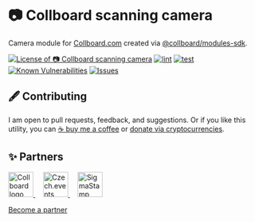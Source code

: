 # 📷 Collboard scanning camera

Camera module for [Collboard.com](https://collboard.com/) created via [@collboard/modules-sdk](https://www.npmjs.com/package/@collboard/modules-sdk).

<!--Badges-->

[![License of 📷 Collboard scanning camera](https://img.shields.io/github/license/hejny/collboard-camera.svg?style=flat)](https://github.com/hejny/collboard-camera/blob/main/LICENSE)
[![lint](https://github.com/hejny/collboard-camera/actions/workflows/lint.yml/badge.svg)](https://github.com/hejny/collboard-camera/actions/workflows/lint.yml)
[![test](https://github.com/hejny/collboard-camera/actions/workflows/test.yml/badge.svg)](https://github.com/hejny/collboard-camera/actions/workflows/test.yml)
[![Known Vulnerabilities](https://snyk.io/test/github/hejny/collboard-camera/badge.svg)](https://snyk.io/test/github/hejny/collboard-camera)
[![Issues](https://img.shields.io/github/issues/hejny/collboard-camera.svg?style=flat)](https://github.com/hejny/collboard-camera/issues)

<!--/Badges-->



<!--Contributing-->

## 🖋️ Contributing

I am open to pull requests, feedback, and suggestions. Or if you like this utility, you can [☕ buy me a coffee](https://www.buymeacoffee.com/hejny) or [donate via cryptocurrencies](https://github.com/hejny/hejny/blob/main/documents/crypto.md).

<!--/Contributing-->


<!--Partners-->

## ✨ Partners


<a href="https://collboard.com/">
<img src="https://collboard.fra1.cdn.digitaloceanspaces.com/assets/18.12.1/logo-small.png" alt="Collboard logo" width="50"  />
</a>
&nbsp;&nbsp;&nbsp;
<a href="https://czech.events/">
<img src="https://czech.events/design/logos/czech.events.transparent-logo.png" alt="Czech.events logo" width="50"  />
</a>
&nbsp;&nbsp;&nbsp;
<a href="https://sigmastamp.ml/">
<img src="https://www.sigmastamp.ml/sigmastamp-logo.white.svg" alt="SigmaStamp logo" width="50"  />
</a>


[Become a partner](https://www.pavolhejny.com/contact/)

<!--/Partners-->